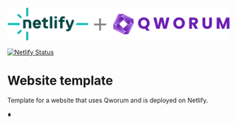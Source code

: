 [![Qworum's Netlify Build Plugin](Qworum-plus-Netlify.svg)](https://app.netlify.com/plugins/@qworum/netlify-plugin-qworum/install)

[![Netlify Status](https://api.netlify.com/api/v1/badges/9fd88c5c-345b-4c4b-8d05-a855c43e3bf2/deploy-status)](https://app.netlify.com/sites/qworum-template/deploys)

# Website template

Template for a website that uses Qworum and is deployed on Netlify.

∎
